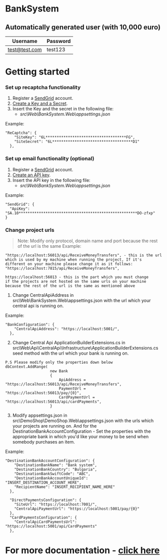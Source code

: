 # BankSystem

## Automatically generated user (with 10,000 euro)
| Username        	| Password 
|-----------------	|----------
| test@test.com 	  | test123

# Getting started
### Set up recaptcha functionality
1. Register a [SendGrid](https://sendgrid.com/) account.
2. [Create a Key and a Secret](https://developers.google.com/recaptcha/intro).
3. Insert the Key and the secret in the following file:
    * *src\Web\BankSystem.Web\appsettings.json*

Example:
```
"ReCaptcha": {
    "SiteKey": "6L************************************FG",
    "SiteSecret": "6L************************************D1"
  },
```

### Set up email functionality (optional)
1. Register a [SendGrid](https://sendgrid.com/) account.
2. [Create an API key](https://sendgrid.com/docs/ui/account-and-settings/api-keys/#creating-an-api-key).
3. Insert the API key in the following file:
    * *src\Web\BankSystem.Web\appsettings.json*

Example:
```
"SendGrid": {
  "ApiKey": "SA.10*****************************************************DO-zfxp"
}
```

### Change project urls
> Note: Modify only protocol, domain name and port because the rest of the url is the same
Example:
```
"https://localhost:56013/api/ReceiveMoneyTransfers", - this is the url which is used by my machine when running the project, If it's different on your machine please change it as it follows:
"https://localhost:7815/api/ReceiveMoneyTransfers",

https://localhost:56013 - this is the part which you must change 
if the projects are not hosted on the same urls on your machine because the rest of the url is the same as mentioned above
```
1. Change CentralApiAddress in src\Web\BankSystem.Web\appsettings.json with the url which your central api is running on.

Example:
```
"BankConfiguration": {
    "CentralApiAddress": "https://localhost:5001/",
  },
```
2. Change Central Api ApplicationBuilderExtensions.cs in src\Web\Api\CentralApi\Infrastructure\ApplicationBuilderExtensions.cs seed method with the url which your bank is running on.
```
P.S Please modify only the properties down below
dbContext.AddRange(
                    new Bank
                    {
                        ApiAddress = "https://localhost:56013/api/ReceiveMoneyTransfers",
                        PaymentUrl = "https://localhost:56013/pay/{0}",
                        CardPaymentUrl = "https://localhost:56013/api/cardPayments",
                    }

```
3. Modify appsettings.json in src\DemoShop\DemoShop.Web\appsettings.json with the urls which your projects are running on. And for the DestinationBankAccountConfiguration - Set the properties with the appropriate bank in which you'd like your money to be send when somebody purchases an item.

Example:
```
"DestinationBankAccountConfiguration": {
    "DestinationBankName": "Bank system",
    "DestinationBankCountry": "Bulgaria",
    "DestinationBankSwiftCode": "ABC",
    "DestinationBankAccountUniqueId": "INSERT_DESTINATION_ACCOUNT_HERE",
    "RecipientName": "INSERT_RECIPIENT_NAME_HERE"
  },
  
  "DirectPaymentsConfiguration": {
    "SiteUrl": "https://localhost:7001/",
    "CentralApiPaymentUrl": "https://localhost:5001/pay/{0}"
  },
  "CardPaymentsConfiguration": {
    "CentralApiCardPaymentsUrl": "https://localhost:5001/api/CardPayments"
  },
```

# For more documentation - [click here](https://github.com/melikpehlivanov/BankSystem/wiki)

